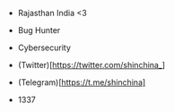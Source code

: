 - Rajasthan India <3
- Bug Hunter
- Cybersecurity

- (Twitter)[https://twitter.com/shinchina_]
- (Telegram)[https://t.me/shinchina]

- 1337
